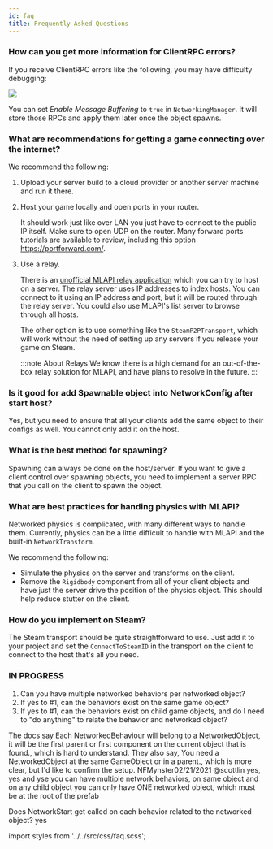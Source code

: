 ```yaml
---
id: faq
title: Frequently Asked Questions
---
```


### How can you get more information for ClientRPC errors?

If you receive ClientRPC errors like the following, you may have difficulty debugging:

![](/img/faq/clientrpc-error.png)

You can set *Enable Message Buffering* to `true` in `NetworkingManager`. It will store those RPCs and apply them later once the object spawns.

### What are recommendations for getting a game connecting over the internet?

We recommend the following:

1. Upload your server build to a cloud provider or another server machine and run it there.
1. Host your game locally and open ports in your router. 
   
   It should work just like over LAN you just have to connect to the public IP itself. Make sure to open UDP on the router. Many forward ports tutorials are available to review, including this option https://portforward.com/.
1. Use a relay. 
   
   There is an [unofficial MLAPI relay application](https://github.com/MidLevel/MLAPI.Relay) which you can try to host on a server. The relay server uses IP addresses to index hosts. You can connect to it using an IP address and port, but it will be routed through the relay server. You could also use MLAPI's list server to browse through all hosts.
   
   The other option is to use something like the `SteamP2PTransport`, which will work without the need of setting up any servers if you release your game on Steam.

    :::note About Relays
    We know there is a high demand for an out-of-the-box relay solution for MLAPI, and have plans to resolve in the future.
    :::


### Is it good for add Spawnable object into NetworkConfig after start host? 

Yes, but you need to ensure that all your clients add the same object to their configs as well. You cannot only add it on the host.

### What is the best method for spawning?

Spawning can always be done on the host/server. If you want to give a client control over spawning objects, you need to implement a server RPC that you call on the client to spawn the object.

### What are best practices for handing physics with MLAPI?

Networked physics is complicated, with many different ways to handle them. Currently, physics can be a little difficult to handle with MLAPI and the built-in `NetworkTransform`. 

We recommend the following:

* Simulate the physics on the server and transforms on the client.
* Remove the `Rigidbody` component from all of your client objects and have just the server drive the position of the physics object. This should help reduce stutter on the client.

### How do you implement on Steam?

The Steam transport should be quite straightforward to use. Just add it to your project and set the `ConnectToSteamID` in the transport on the client to connect to the host that's all you need.

### IN PROGRESS
1. Can you have multiple networked behaviors per networked object?
2. If yes to #1, can the behaviors exist on the same game object?
3. If yes to #1, can the behaviors exist on child game objects, and do I need to "do anything" to relate the behavior and networked object?

The docs say Each NetworkedBehaviour will belong to a NetworkedObject, it will be the first parent or first component on the current object that is found., which is hard to understand. They also say, You need a NetworkedObject at the same GameObject or in a parent., which is more clear, but I'd like to confirm the setup.
NFMynster02/21/2021
@scottlin yes, yes and yse
you can have multiple network behaviors, on same object and on any child object
you can only have ONE networked object, which must be at the root of the prefab

Does NetworkStart get called on each behavior related to the networked object?
yes

import styles from '../../src/css/faq.scss';